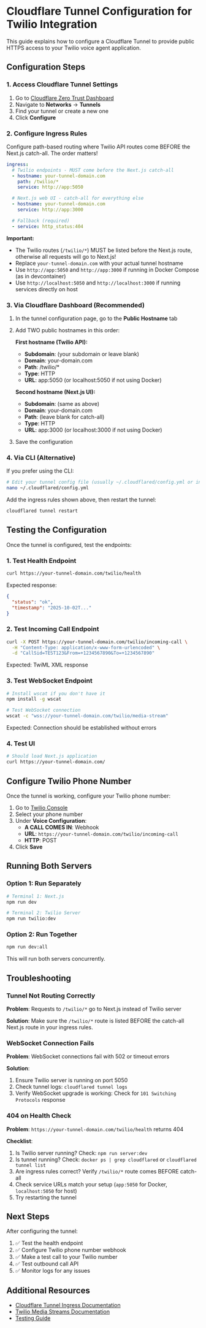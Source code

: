 # Cloudflare Tunnel Configuration for Twilio Integration

This guide explains how to configure a Cloudflare Tunnel to provide public HTTPS access to your Twilio voice agent application.

## Configuration Steps

### 1. Access Cloudflare Tunnel Settings

1. Go to [Cloudflare Zero Trust Dashboard](https://one.dash.cloudflare.com/)
2. Navigate to **Networks** → **Tunnels**
3. Find your tunnel or create a new one
4. Click **Configure**

### 2. Configure Ingress Rules

Configure path-based routing where Twilio API routes come BEFORE the Next.js catch-all. The order matters!

```yaml
ingress:
  # Twilio endpoints - MUST come before the Next.js catch-all
  - hostname: your-tunnel-domain.com
    path: /twilio/*
    service: http://app:5050

  # Next.js web UI - catch-all for everything else
  - hostname: your-tunnel-domain.com
    service: http://app:3000

  # Fallback (required)
  - service: http_status:404
```

**Important:**
- The Twilio routes (`/twilio/*`) MUST be listed before the Next.js route, otherwise all requests will go to Next.js!
- Replace `your-tunnel-domain.com` with your actual tunnel hostname
- Use `http://app:5050` and `http://app:3000` if running in Docker Compose (as in devcontainer)
- Use `http://localhost:5050` and `http://localhost:3000` if running services directly on host

### 3. Via Cloudflare Dashboard (Recommended)

1. In the tunnel configuration page, go to the **Public Hostname** tab
2. Add TWO public hostnames in this order:

   **First hostname (Twilio API):**
   - **Subdomain**: (your subdomain or leave blank)
   - **Domain**: your-domain.com
   - **Path**: /twilio/*
   - **Type**: HTTP
   - **URL**: app:5050 (or localhost:5050 if not using Docker)

   **Second hostname (Next.js UI):**
   - **Subdomain**: (same as above)
   - **Domain**: your-domain.com
   - **Path**: (leave blank for catch-all)
   - **Type**: HTTP
   - **URL**: app:3000 (or localhost:3000 if not using Docker)

3. Save the configuration

### 4. Via CLI (Alternative)

If you prefer using the CLI:

```bash
# Edit your tunnel config file (usually ~/.cloudflared/config.yml or in your tunnel directory)
nano ~/.cloudflared/config.yml
```

Add the ingress rules shown above, then restart the tunnel:

```bash
cloudflared tunnel restart
```

## Testing the Configuration

Once the tunnel is configured, test the endpoints:

### 1. Test Health Endpoint

```bash
curl https://your-tunnel-domain.com/twilio/health
```

Expected response:
```json
{
  "status": "ok",
  "timestamp": "2025-10-02T..."
}
```

### 2. Test Incoming Call Endpoint

```bash
curl -X POST https://your-tunnel-domain.com/twilio/incoming-call \
  -H "Content-Type: application/x-www-form-urlencoded" \
  -d "CallSid=TEST123&From=+1234567890&To=+1234567890"
```

Expected: TwiML XML response

### 3. Test WebSocket Endpoint

```bash
# Install wscat if you don't have it
npm install -g wscat

# Test WebSocket connection
wscat -c "wss://your-tunnel-domain.com/twilio/media-stream"
```

Expected: Connection should be established without errors

### 4. Test UI

```bash
# Should load Next.js application
curl https://your-tunnel-domain.com/
```

## Configure Twilio Phone Number

Once the tunnel is working, configure your Twilio phone number:

1. Go to [Twilio Console](https://console.twilio.com/us1/develop/phone-numbers/manage/incoming)
2. Select your phone number
3. Under **Voice Configuration**:
   - **A CALL COMES IN**: Webhook
   - **URL**: `https://your-tunnel-domain.com/twilio/incoming-call`
   - **HTTP**: POST
4. Click **Save**

## Running Both Servers

### Option 1: Run Separately

```bash
# Terminal 1: Next.js
npm run dev

# Terminal 2: Twilio Server
npm run twilio:dev
```

### Option 2: Run Together

```bash
npm run dev:all
```

This will run both servers concurrently.

## Troubleshooting

### Tunnel Not Routing Correctly

**Problem**: Requests to `/twilio/*` go to Next.js instead of Twilio server

**Solution**: Make sure the `/twilio/*` route is listed BEFORE the catch-all Next.js route in your ingress rules.

### WebSocket Connection Fails

**Problem**: WebSocket connections fail with 502 or timeout errors

**Solution**:
1. Ensure Twilio server is running on port 5050
2. Check tunnel logs: `cloudflared tunnel logs`
3. Verify WebSocket upgrade is working: Check for `101 Switching Protocols` response

### 404 on Health Check

**Problem**: `https://your-tunnel-domain.com/twilio/health` returns 404

**Checklist**:
1. Is Twilio server running? Check: `npm run server:dev`
2. Is tunnel running? Check: `docker ps | grep cloudflared` or `cloudflared tunnel list`
3. Are ingress rules correct? Verify `/twilio/*` route comes BEFORE catch-all
4. Check service URLs match your setup (`app:5050` for Docker, `localhost:5050` for host)
5. Try restarting the tunnel

## Next Steps

After configuring the tunnel:

1. ✅ Test the health endpoint
2. ✅ Configure Twilio phone number webhook
3. ✅ Make a test call to your Twilio number
4. ✅ Test outbound call API
5. ✅ Monitor logs for any issues

## Additional Resources

- [Cloudflare Tunnel Ingress Documentation](https://developers.cloudflare.com/cloudflare-one/connections/connect-networks/routing-to-tunnel/)
- [Twilio Media Streams Documentation](https://www.twilio.com/docs/voice/media-streams)
- [Testing Guide](./features/twilio-testing-guide.md)
